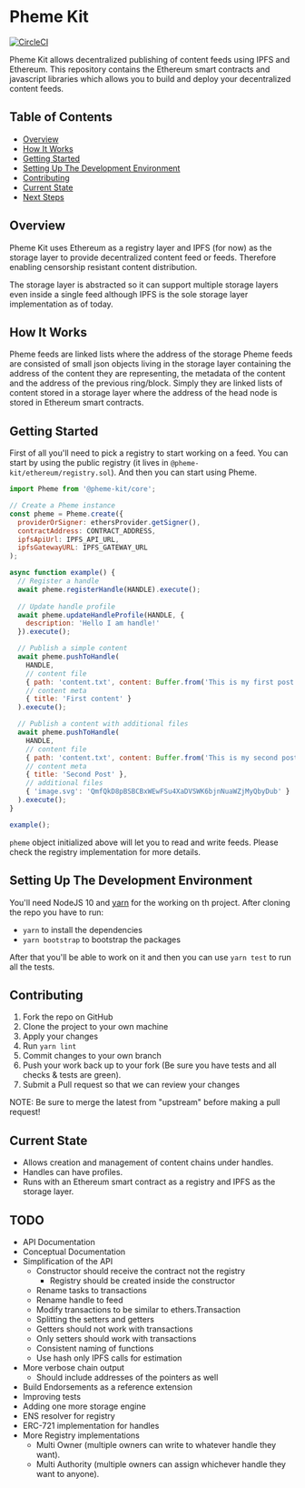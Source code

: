 # Pheme Kit

[![CircleCI](https://img.shields.io/circleci/project/github/dcntrlzd/pheme-kit/master.svg)](https://circleci.com/gh/dcntrlzd/pheme-kit/tree/master)

Pheme Kit allows decentralized publishing of content feeds using IPFS and Ethereum. This repository contains the Ethereum smart contracts and javascript libraries which allows you to build and deploy your decentralized content feeds.

## Table of Contents

- [Overview](#overview)
- [How It Works](#how-it-works)
- [Getting Started](#getting-started)
- [Setting Up The Development Environment](#setting-up-the-development-environment)
- [Contributing](#contributing)
- [Current State](#current-state)
- [Next Steps](#next-steps)

## Overview

Pheme Kit uses Ethereum as a registry layer and IPFS (for now) as the storage layer to provide decentralized content feed or feeds. Therefore enabling censorship resistant content distribution.

The storage layer is abstracted so it can support multiple storage layers even inside a single feed although IPFS is the sole storage layer implementation as of today.

## How It Works

Pheme feeds are linked lists where the address of the storage
Pheme feeds are consisted of small json objects living in the storage layer containing the address of the content they are representing, the metadata of the content and the address of the previous ring/block. Simply they are linked lists of content stored in a storage layer where the address of the head node is stored in Ethereum smart contracts.

## Getting Started

First of all you'll need to pick a registry to start working on a feed. You can start by using the public registry (it lives in `@pheme-kit/ethereum/registry.sol`). And then you can start using Pheme.

```js
import Pheme from '@pheme-kit/core';

// Create a Pheme instance
const pheme = Pheme.create({
  providerOrSigner: ethersProvider.getSigner(),
  contractAddress: CONTRACT_ADDRESS,
  ipfsApiUrl: IPFS_API_URL,
  ipfsGatewayURL: IPFS_GATEWAY_URL
);

async function example() {
  // Register a handle
  await pheme.registerHandle(HANDLE).execute();
  
  // Update handle profile
  await pheme.updateHandleProfile(HANDLE, {
    description: 'Hello I am handle!'
  }).execute();

  // Publish a simple content
  await pheme.pushToHandle(
    HANDLE,
    // content file
    { path: 'content.txt', content: Buffer.from('This is my first post') },
    // content meta
    { title: 'First content' }
  ).execute();

  // Publish a content with additional files
  await pheme.pushToHandle(
    HANDLE,
    // content file
    { path: 'content.txt', content: Buffer.from('This is my second post') },
    // content meta
    { title: 'Second Post' },
    // additional files
    { 'image.svg': 'QmfQkD8pBSBCBxWEwFSu4XaDVSWK6bjnNuaWZjMyQbyDub' }
  ).execute();
}

example();
```

`pheme` object initialized above will let you to read and write feeds. Please check the registry implementation for more details.


## Setting Up The Development Environment

You'll need NodeJS 10 and [yarn](https://yarnpkg.com/en/) for the working on th project. After cloning the repo you have to run:

* `yarn` to install the dependencies
* `yarn bootstrap` to bootstrap the packages

After that you'll be able to work on it and then you can use `yarn test` to run all the tests.

## Contributing

1. Fork the repo on GitHub
2. Clone the project to your own machine
3. Apply your changes
4. Run `yarn lint`
5. Commit changes to your own branch
6. Push your work back up to your fork (Be sure you have tests and all checks & tests are green).
7. Submit a Pull request so that we can review your changes

NOTE: Be sure to merge the latest from "upstream" before making a pull request!

## Current State
* Allows creation and management of content chains under handles.
* Handles can have profiles.
* Runs with an Ethereum smart contract as a registry and IPFS as the storage layer.

## TODO
* API Documentation
* Conceptual Documentation
* Simplification of the API
  * Constructor should receive the contract not the registry
    * Registry should be created inside the constructor
  * Rename tasks to transactions
  * Rename handle to feed
  * Modify transactions to be similar to ethers.Transaction
  * Splitting the setters and getters
  * Getters should not work with transactions
  * Only setters should work with transactions
  * Consistent naming of functions
  * Use hash only IPFS calls for estimation
* More verbose chain output
  * Should include addresses of the pointers as well
* Build Endorsements as a reference extension
* Improving tests
* Adding one more storage engine
* ENS resolver for registry
* ERC-721 implementation for handles
* More Registry implementations
  * Multi Owner (multiple owners can write to whatever handle they want).
  * Multi Authority (multiple owners can assign whichever handle they want to anyone).

